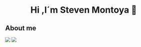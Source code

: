 <div align='center'>
 <h1> Hi ,I´m Steven Montoya 👋</h1>
</div>

<h2>About me</h2>
 <p align="left">
  <img src="https://img.shields.io/badge/Focus-Backend%20Development-dodgerblue" />
  <img src="https://img.shields.io/badge/Languages-English-dodgerblue" />
</p>
